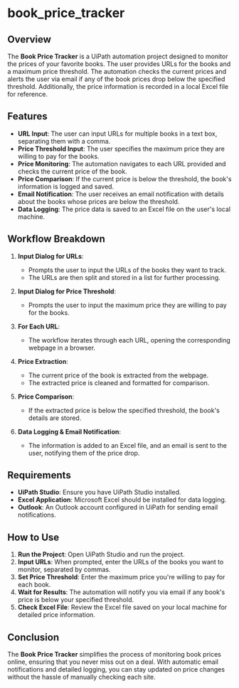 # book_price_tracker

## Overview

The **Book Price Tracker** is a UiPath automation project designed to monitor the prices of your favorite books. The user provides URLs for the books and a maximum price threshold. The automation checks the current prices and alerts the user via email if any of the book prices drop below the specified threshold. Additionally, the price information is recorded in a local Excel file for reference.

## Features

- **URL Input**: The user can input URLs for multiple books in a text box, separating them with a comma.
- **Price Threshold Input**: The user specifies the maximum price they are willing to pay for the books.
- **Price Monitoring**: The automation navigates to each URL provided and checks the current price of the book.
- **Price Comparison**: If the current price is below the threshold, the book's information is logged and saved.
- **Email Notification**: The user receives an email notification with details about the books whose prices are below the threshold.
- **Data Logging**: The price data is saved to an Excel file on the user's local machine.

## Workflow Breakdown

1. **Input Dialog for URLs**:
   - Prompts the user to input the URLs of the books they want to track.
   - The URLs are then split and stored in a list for further processing.

2. **Input Dialog for Price Threshold**:
   - Prompts the user to input the maximum price they are willing to pay for the books.

3. **For Each URL**:
   - The workflow iterates through each URL, opening the corresponding webpage in a browser.

4. **Price Extraction**:
   - The current price of the book is extracted from the webpage.
   - The extracted price is cleaned and formatted for comparison.

5. **Price Comparison**:
   - If the extracted price is below the specified threshold, the book's details are stored.

6. **Data Logging & Email Notification**:
   - The information is added to an Excel file, and an email is sent to the user, notifying them of the price drop.

## Requirements

- **UiPath Studio**: Ensure you have UiPath Studio installed.
- **Excel Application**: Microsoft Excel should be installed for data logging.
- **Outlook**: An Outlook account configured in UiPath for sending email notifications.

## How to Use

1. **Run the Project**: Open UiPath Studio and run the project.
2. **Input URLs**: When prompted, enter the URLs of the books you want to monitor, separated by commas.
3. **Set Price Threshold**: Enter the maximum price you're willing to pay for each book.
4. **Wait for Results**: The automation will notify you via email if any book's price is below your specified threshold.
5. **Check Excel File**: Review the Excel file saved on your local machine for detailed price information.

## Conclusion

The **Book Price Tracker** simplifies the process of monitoring book prices online, ensuring that you never miss out on a deal. With automatic email notifications and detailed logging, you can stay updated on price changes without the hassle of manually checking each site.
